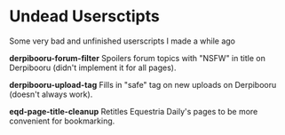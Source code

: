 # Undead Usersctipts
Some very bad and unfinished userscripts I made a while ago

**derpibooru-forum-filter** Spoilers forum topics with "NSFW" in title on Derpibooru (didn't implement it for all pages).

**derpibooru-upload-tag** Fills in "safe" tag on new uploads on Derpibooru (doesn't always work).

**eqd-page-title-cleanup** Retitles Equestria Daily's pages to be more convenient for bookmarking.
